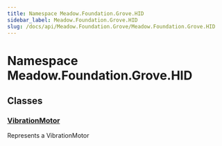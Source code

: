 ```yaml
---
title: Namespace Meadow.Foundation.Grove.HID
sidebar_label: Meadow.Foundation.Grove.HID
slug: /docs/api/Meadow.Foundation.Grove/Meadow.Foundation.Grove.HID
---
```

# Namespace Meadow.Foundation.Grove.HID
## Classes
### [VibrationMotor](../Meadow.Foundation.Grove.HID/VibrationMotor)
Represents a VibrationMotor
